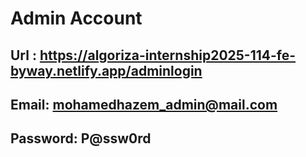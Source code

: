 # Admin Account
## Url : https://algoriza-internship2025-114-fe-byway.netlify.app/adminlogin
## Email: mohamedhazem_admin@mail.com  
## Password: P@ssw0rd
